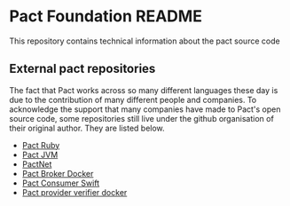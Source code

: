 # Pact Foundation README

This repository contains technical information about the pact source code

## External pact repositories

The fact that Pact works across so many different languages these day is due to the contribution of many different people and companies. To acknowledge the support that many companies have made to Pact's open source code, some repositories still live under the github organisation of their original author. They are listed below.

* [Pact Ruby](https://github.com/realestate-com-au/pact)
* [Pact JVM](https://github.com/DiUS/pact-jvm)
* [PactNet](https://github.com/SEEK-Jobs/pact-net)
* [Pact Broker Docker](https://github.com/DiUS/pact_broker-docker)
* [Pact Consumer Swift](https://github.com/DiUS/pact-consumer-swift)
* [Pact provider verifier docker](https://github.com/DiUS/pact-provider-verifier-docker)
